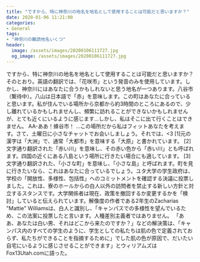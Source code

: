 ```yaml
---
title: "ですから、特に神奈川の地名を地名として使用することは可能だと思いますか？"
date: 2020-01-06 11:21:00
categories:
- General
tags:
- "神奈川の難読地名いくつ"
header:
  image: /assets/images/20200106111727.jpg
  og_image: /assets/images/20200106111727.jpg
---
```


ですから、特に神奈川の地名を地名として使用することは可能だと思いますか？そのとおり。英語の翻訳では、「花咲市」という発音のみを使用しています。しかし、神奈川にはあなたに合うかもしれないと思う地名が一つあります。八谷市（繋待中）。八山は日本語で「赤」を意味します。この町はあなたに合っていると思います。私が住んでいる場所から京都から約3時間のところにあるので、少し離れているかもしれませんし、頻繁に訪れることができないかもしれませんが、とても近くにいるように感じます…しかし、私はそこに出て行くことはできません。 AA-ああ！蜂谷市！ ...この場所だから私はフィットあなたを考えます。さて、土曜日に小さなチャットでお会いしましょう。それでは、&lt;3 [1]元の漢字は「大洲」で、通常「大都市」を意味する「大原」と書かれています。 [2]文字通り翻訳された「赤い川」を意味し、その赤い色から「赤い川」とも呼ばれます。四国の近くにある八島という場所に行きたい場合にも適しています。 [3]文字通り翻訳された、「小さな町」を意味し、「小さな島」と呼ばれます。町を見に行きたいなら、これはあなたに合っているでしょう。ユタ大学の学生政府は、学校の「開放性、多様性、包括性」へのコミットメントを確認する決議に投票しました。これは、寮のホールからの白人以外の訪問者を禁止する新しい方針と対立するスタンスです。大学関係者は現在、政策を撤回するか変更するかを「検討」していると伝えられています。解像度の作者である2年生のZacharias &quot;Mattie&quot; Williamsは、白人と識別し、「キャンパスでの多様性を望んでいるため、この法案に投票したと言います。人種差別主義者ではありません。 「ああ、あなたは白い男、それはどこから来たのですか？」などの解決策は、「キャンパス内のすべての学生のように、学生としての私たちは肌の色で定義されておらず、私たちができることを指摘するために」でした肌の色が原因で、だいたい自宅にいるように感じさせることができます」とウィリアムズはFox13Utah.comに語った。
